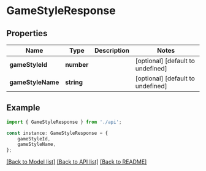 # GameStyleResponse


## Properties

Name | Type | Description | Notes
------------ | ------------- | ------------- | -------------
**gameStyleId** | **number** |  | [optional] [default to undefined]
**gameStyleName** | **string** |  | [optional] [default to undefined]

## Example

```typescript
import { GameStyleResponse } from './api';

const instance: GameStyleResponse = {
    gameStyleId,
    gameStyleName,
};
```

[[Back to Model list]](../README.md#documentation-for-models) [[Back to API list]](../README.md#documentation-for-api-endpoints) [[Back to README]](../README.md)
